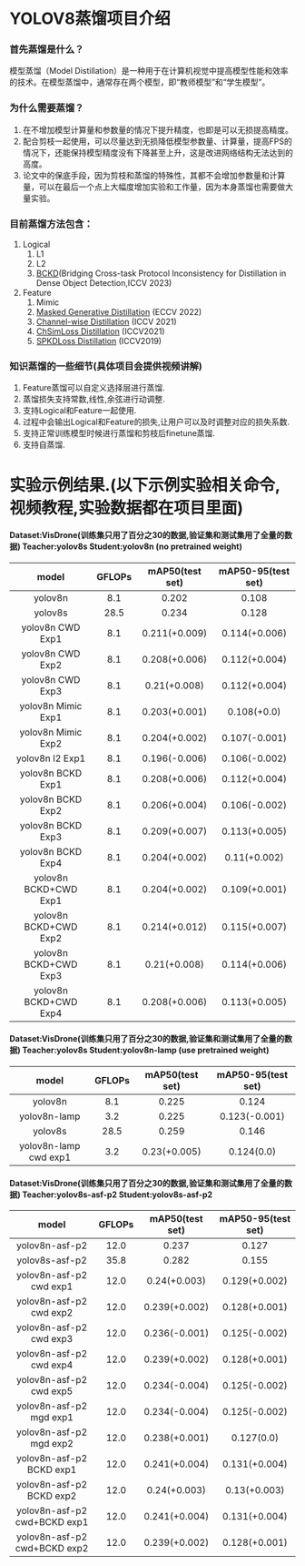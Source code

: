 # YOLOV8蒸馏项目介绍

### 首先蒸馏是什么？  
模型蒸馏（Model Distillation）是一种用于在计算机视觉中提高模型性能和效率的技术。在模型蒸馏中，通常存在两个模型，即“教师模型”和“学生模型”。

### 为什么需要蒸馏？  
1. 在不增加模型计算量和参数量的情况下提升精度，也即是可以无损提高精度。
2. 配合剪枝一起使用，可以尽量达到无损降低模型参数量、计算量，提高FPS的情况下，还能保持模型精度没有下降甚至上升，这是改进网络结构无法达到的高度。
3. 论文中的保底手段，因为剪枝和蒸馏的特殊性，其都不会增加参数量和计算量，可以在最后一个点上大幅度增加实验和工作量，因为本身蒸馏也需要做大量实验。

### 目前蒸馏方法包含：
1. Logical
    1. L1
    2. L2
    3. [BCKD](https://link.zhihu.com/?target=https%3A//arxiv.org//pdf/2308.14286)(Bridging Cross-task Protocol Inconsistency for Distillation in Dense Object Detection,ICCV 2023)
2. Feature
    1. Mimic
    2. [Masked Generative Distillation](https://link.zhihu.com/?target=https%3A//arxiv.org/pdf/2205.01529.pdf) (ECCV 2022)
    3. [Channel-wise Distillation](https://arxiv.org/pdf/2011.13256.pdf) (ICCV 2021)
    4. [ChSimLoss Distillation](https://openaccess.thecvf.com/content/ICCV2021/html/Liu_Exploring_Inter-Channel_Correlation_for_Diversity-Preserved_Knowledge_Distillation_ICCV_2021_paper.html) (ICCV2021)
    5. [SPKDLoss Distillation](https://arxiv.org/pdf/1907.09682.pdf) (ICCV2019)

### 知识蒸馏的一些细节(具体项目会提供视频讲解)
1. Feature蒸馏可以自定义选择层进行蒸馏.
2. 蒸馏损失支持常数,线性,余弦进行动调整.
3. 支持Logical和Feature一起使用.
4. 过程中会输出Logical和Feature的损失,让用户可以及时调整对应的损失系数.
5. 支持正常训练模型时候进行蒸馏和剪枝后finetune蒸馏.
6. 支持自蒸馏.

# 实验示例结果.(以下示例实验相关命令,视频教程,实验数据都在项目里面)
#### Dataset:VisDrone(训练集只用了百分之30的数据,验证集和测试集用了全量的数据) Teacher:yolov8s Student:yolov8n (no pretrained weight)
| model | GFLOPs | mAP50(test set) | mAP50-95(test set) |
| :----: | :----: | :----: | :----: |
| yolov8n | 8.1 | 0.202 | 0.108 |
| yolov8s | 28.5 | 0.234 | 0.128 |
| yolov8n CWD Exp1 | 8.1 | 0.211(+0.009) | 0.114(+0.006) |
| yolov8n CWD Exp2 | 8.1 | 0.208(+0.006) | 0.112(+0.004) |
| yolov8n CWD Exp3 | 8.1 | 0.21(+0.008) | 0.112(+0.004) |
| yolov8n Mimic Exp1 | 8.1 | 0.203(+0.001) | 0.108(+0.0) |
| yolov8n Mimic Exp2 | 8.1 | 0.204(+0.002) | 0.107(-0.001) |
| yolov8n l2 Exp1 | 8.1 | 0.196(-0.006) | 0.106(-0.002) |
| yolov8n BCKD Exp1 | 8.1 | 0.208(+0.006) | 0.112(+0.004) |
| yolov8n BCKD Exp2 | 8.1 | 0.206(+0.004) | 0.106(-0.002) |
| yolov8n BCKD Exp3 | 8.1 | 0.209(+0.007) | 0.113(+0.005) |
| yolov8n BCKD Exp4 | 8.1 | 0.204(+0.002) | 0.11(+0.002) |
| yolov8n BCKD+CWD Exp1 | 8.1 | 0.204(+0.002) | 0.109(+0.001) |
| yolov8n BCKD+CWD Exp2 | 8.1 | 0.214(+0.012) | 0.115(+0.007) |
| yolov8n BCKD+CWD Exp3 | 8.1 | 0.21(+0.008) | 0.114(+0.006) |
| yolov8n BCKD+CWD Exp4 | 8.1 | 0.208(+0.006) | 0.113(+0.005) |

#### Dataset:VisDrone(训练集只用了百分之30的数据,验证集和测试集用了全量的数据) Teacher:yolov8s Student:yolov8n-lamp (use pretrained weight)
| model | GFLOPs | mAP50(test set) | mAP50-95(test set) |
| :----: | :----: | :----: | :----: |
| yolov8n | 8.1 | 0.225 | 0.124 |
| yolov8n-lamp | 3.2 | 0.225 | 0.123(-0.001) |
| yolov8s | 28.5 | 0.259 | 0.146 |
| yolov8n-lamp cwd exp1 | 3.2 | 0.23(+0.005) | 0.124(0.0) |

#### Dataset:VisDrone(训练集只用了百分之30的数据,验证集和测试集用了全量的数据) Teacher:yolov8s-asf-p2 Student:yolov8s-asf-p2
| model | GFLOPs | mAP50(test set) | mAP50-95(test set) |
| :----: | :----: | :----: | :----: |
| yolov8n-asf-p2 | 12.0 | 0.237 | 0.127 |
| yolov8s-asf-p2 | 35.8 | 0.282 | 0.155 |
| yolov8n-asf-p2 cwd exp1 | 12.0 | 0.24(+0.003) | 0.129(+0.002) |
| yolov8n-asf-p2 cwd exp2 | 12.0 | 0.239(+0.002) | 0.128(+0.001) |
| yolov8n-asf-p2 cwd exp3 | 12.0 | 0.236(-0.001) | 0.125(-0.002) |
| yolov8n-asf-p2 cwd exp4 | 12.0 | 0.239(+0.002) | 0.128(+0.001) |
| yolov8n-asf-p2 cwd exp5 | 12.0 | 0.234(-0.004) | 0.125(-0.002) |
| yolov8n-asf-p2 mgd exp1 | 12.0 | 0.234(-0.004) | 0.125(-0.002) |
| yolov8n-asf-p2 mgd exp2 | 12.0 | 0.238(+0.001) | 0.127(0.0) |
| yolov8n-asf-p2 BCKD exp1 | 12.0 | 0.241(+0.004) | 0.131(+0.004) |
| yolov8n-asf-p2 BCKD exp2 | 12.0 | 0.24(+0.003) | 0.13(+0.003) |
| yolov8n-asf-p2 cwd+BCKD exp1 | 12.0 | 0.241(+0.004) | 0.131(+0.004) |
| yolov8n-asf-p2 cwd+BCKD exp2 | 12.0 | 0.239(+0.002) | 0.128(+0.001) |